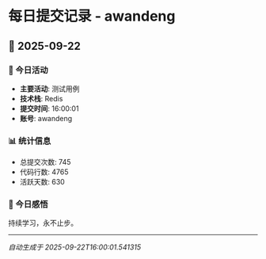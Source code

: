 # 每日提交记录 - awandeng

## 📅 2025-09-22

### 🎯 今日活动
- **主要活动**: 测试用例
- **技术栈**: Redis
- **提交时间**: 16:00:01
- **账号**: awandeng

### 📊 统计信息
- 总提交次数: 745
- 代码行数: 4765
- 活跃天数: 630

### 💭 今日感悟
持续学习，永不止步。

---
*自动生成于 2025-09-22T16:00:01.541315*
